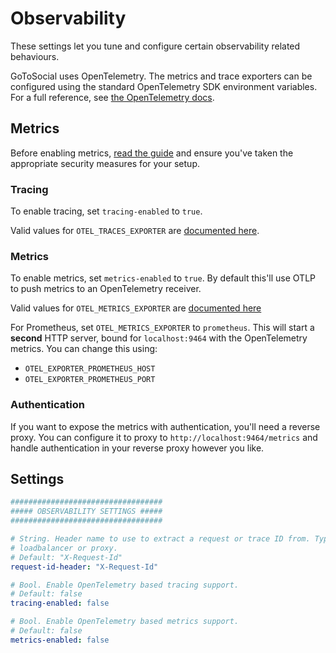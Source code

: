 # Observability

These settings let you tune and configure certain observability related behaviours.

GoToSocial uses OpenTelemetry. The metrics and trace exporters can be configured using the standard OpenTelemetry SDK environment variables. For a full reference, see [the OpenTelemetry docs](https://opentelemetry.io/docs/languages/sdk-configuration/).

## Metrics

Before enabling metrics, [read the guide](../advanced/metrics.md) and ensure you've taken the appropriate security measures for your setup.

### Tracing

To enable tracing, set `tracing-enabled` to `true`.

Valid values for `OTEL_TRACES_EXPORTER` are [documented here](https://opentelemetry.io/docs/languages/sdk-configuration/general/#otel_traces_exporter).

### Metrics

To enable metrics, set `metrics-enabled` to `true`. By default this'll use OTLP to push metrics to an OpenTelemetry receiver.

Valid values for `OTEL_METRICS_EXPORTER` are [documented here](https://opentelemetry.io/docs/languages/sdk-configuration/general/#otel_metrics_exporter)

For Prometheus, set `OTEL_METRICS_EXPORTER` to `prometheus`. This will start a **second** HTTP server, bound for `localhost:9464` with the OpenTelemetry metrics. You can change this using:
* `OTEL_EXPORTER_PROMETHEUS_HOST`
* `OTEL_EXPORTER_PROMETHEUS_PORT`

### Authentication

If you want to expose the metrics with authentication, you'll need a reverse proxy. You can configure it to proxy to `http://localhost:9464/metrics` and handle authentication in your reverse proxy however you like.

## Settings

```yaml
##################################
##### OBSERVABILITY SETTINGS #####
##################################

# String. Header name to use to extract a request or trace ID from. Typically set by a
# loadbalancer or proxy.
# Default: "X-Request-Id"
request-id-header: "X-Request-Id"

# Bool. Enable OpenTelemetry based tracing support.
# Default: false
tracing-enabled: false

# Bool. Enable OpenTelemetry based metrics support.
# Default: false
metrics-enabled: false
```